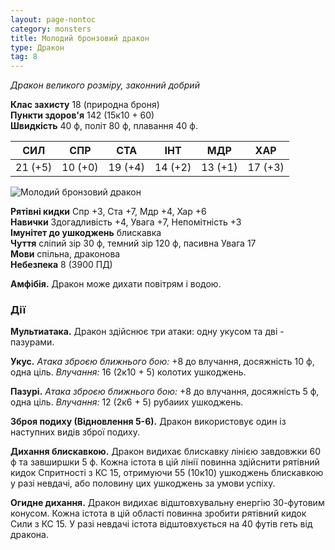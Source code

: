 ```yaml
---
layout: page-nontoc
category: monsters
title: Молодий бронзовий дракон
type: Дракон
tag: 8
---
```


_Дракон великого розміру, законний добрий_

**Клас захисту** 18 (природна броня)    
**Пункти здоров'я** 142 (15к10 + 60)    
**Швидкість** 40 ф, політ 80 ф, плавання 40 ф.

| СИЛ     | СПР     | СТА     | ІНТ     | МДР     | ХАР     |
| ------- | ------- | ------- | ------- | ------- | ------- |
| 21 (+5) | 10 (+0) | 19 (+4) | 14 (+2) | 13 (+1) | 17 (+3) |

![Молодий бронзовий дракон](https://www.dndbeyond.com/avatars/thumbnails/30782/510/1000/1000/638061964683655080.png)

**Рятівні кидки** Спр +3, Ста +7, Мдр +4, Хар +6    
**Навички** Здогадливість +4, Увага +7, Непомітність +3    
**Імунітет до ушкоджень** блискавка    
**Чуття** сліпий зір 30 ф, темний зір 120 ф, пасивна Увага 17    
**Мови** спільна, драконова    
**Небезпека** 8 (3900 ПД)

**Амфібія.** Дракон може дихати повітрям і водою.

### Дії
**Мультиатака.** Дракон здійснює три атаки: одну укусом та дві - пазурами.    

**Укус.** _Атака зброєю ближнього бою:_ +8 до влучання, досяжність 10 ф, одна ціль. _Влучання:_ 16 (2к10 + 5) колотих ушкоджень.    

**Пазурі.** _Атака зброєю ближнього бою:_ +8 до влучання, досяжність 5 ф, одна ціль. _Влучання:_ 12 (2к6 + 5) рубаиих ушкоджень.    

**Зброя подиху (Відновлення 5-6).** Дракон використовує один із наступних видів зброї подиху.    

**Дихання блискавкою.** Дракон видихає блискавку лінією завдовжки 60 ф та завширшки 5 ф. Кожна істота в цій лінії повинна здійснити рятівний кидок Спритності з КС 15, отримуючи 55 (10к10) ушкоджень блискавкою у разі невдачі, або половину цих ушкоджень за умови успіху.    

**Огидне дихання.** Дракон видихає відштовхувальну енергію 30-футовим конусом. Кожна істота в цій області повинна зробити рятівний кидок Сили з КС 15. У разі невдачі істота відштовхується на 40 футів геть від дракона.

